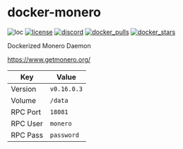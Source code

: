 # docker-monero
![loc](https://sloc.xyz/github/nektro/docker-monero)
[![license](https://img.shields.io/github/license/nektro/docker-monero.svg)](https://github.com/nektro/docker-monero/blob/master/LICENSE)
[![discord](https://img.shields.io/discord/551971034593755159.svg?logo=discord)](https://discord.gg/P6Y4zQC)
[![docker_pulls](https://img.shields.io/docker/pulls/nektro/docker-monero)](https://hub.docker.com/r/nektro/docker-monero)
[![docker_stars](https://img.shields.io/docker/stars/nektro/docker-monero)](https://hub.docker.com/r/nektro/docker-monero)

Dockerized Monero Daemon

https://www.getmonero.org/

| Key | Value |
|-----|-------|
| Version | `v0.16.0.3` |
| Volume | `/data` |
| RPC Port | `18081` |
| RPC User | `monero` |
| RPC Pass | `password` |
